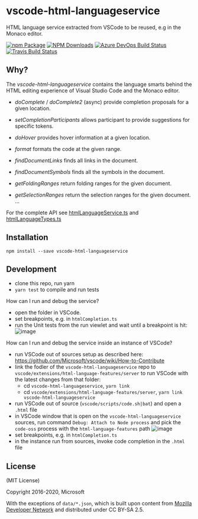 # vscode-html-languageservice
HTML language service extracted from VSCode to be reused, e.g in the Monaco editor.

[![npm Package](https://img.shields.io/npm/v/vscode-html-languageservice.svg?style=flat-square)](https://www.npmjs.org/package/vscode-html-languageservice)
[![NPM Downloads](https://img.shields.io/npm/dm/vscode-html-languageservice.svg)](https://npmjs.org/package/vscode-html-languageservice)
[![Azure DevOps Build Status](https://img.shields.io/azure-devops/build/vscode/4c3636fe-3a50-40b9-b8b4-f820ca92886f/22.svg?label=Azure%20DevOps)](https://dev.azure.com/vscode/vscode-html-languageservice/_build?definitionId=22)
[![Travis Build Status](https://travis-ci.org/Microsoft/vscode-html-languageservice.svg?branch=master)](https://travis-ci.org/Microsoft/vscode-html-languageservice)


Why?
----

The _vscode-html-languageservice_ contains the language smarts behind the HTML editing experience of Visual Studio Code
and the Monaco editor.

 - *doComplete* / *doComplete2* (async) provide completion proposals for a given location.
 - *setCompletionParticipants* allows participant to provide suggestions for specific tokens.
 - *doHover* provides hover information at a given location.
 
 - *format* formats the code at the given range.
 - *findDocumentLinks* finds all links in the document.
 - *findDocumentSymbols* finds all the symbols in the document.
 - *getFoldingRanges* return folding ranges for the given document.
 - *getSelectionRanges* return the selection ranges for the given document.
 ...

 For the complete API see [htmlLanguageService.ts](./src/htmlLanguageService.ts) and [htmlLanguageTypes.ts](./src/htmlLanguageTypes.ts) 

Installation
------------

    npm install --save vscode-html-languageservice

Development
-----------

- clone this repo, run yarn
- `yarn test` to compile and run tests


How can I run and debug the service?

- open the folder in VSCode.
- set breakpoints, e.g. in `htmlCompletion.ts`
- run the Unit tests from the run viewlet and wait until a breakpoint is hit:
![image](https://user-images.githubusercontent.com/6461412/94239202-bdad4e80-ff11-11ea-99c3-cb9dbeb1c0b2.png)


How can I run and debug the service inside an instance of VSCode?

- run VSCode out of sources setup as described here: https://github.com/Microsoft/vscode/wiki/How-to-Contribute
- link the fodler of the `vscode-html-languageservice` repo to `vscode/extensions/html-language-features/server` to run VSCode with the latest changes from that folder:
  - cd `vscode-html-languageservice`, `yarn link`
  - cd `vscode/extensions/html-language-features/server`, `yarn link vscode-html-languageservice`
- run VSCode out of source (`vscode/scripts/code.sh|bat`) and open a `.html` file
- in VSCode window that is open on the `vscode-html-languageservice` sources, run command `Debug: Attach to Node process` and pick the `code-oss` process with the `html-language-features` path
![image](https://user-images.githubusercontent.com/6461412/94239296-dfa6d100-ff11-11ea-8e30-6444cf5defb8.png)
- set breakpoints, e.g. in `htmlCompletion.ts`
- in the instance run from sources, invoke code completion in the `.html` file


License
-------

(MIT License)

Copyright 2016-2020, Microsoft

With the exceptions of `data/*.json`, which is built upon content from [Mozilla Developer Network](https://developer.mozilla.org/en-US/docs/Web)
and distributed under CC BY-SA 2.5.
